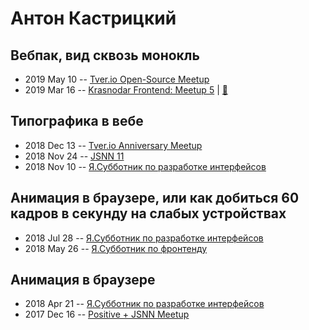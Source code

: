 # Антон Кастрицкий

## Вебпак, вид сквозь монокль
- 2019 May 10 -- [Tver.io Open-Source Meetup](https://youtu.be/qcj2bX4sB9E?list=PLiOxDlmyqigwsET23hypu15X7vTgxt00L)    
- 2019 Mar 16 -- [Krasnodar Frontend: Meetup 5](https://www.youtube.com/watch?v=6Q3DmKH-ehY)  | [:notebook:](https://yadi.sk/i/S2BUWNht_6zPPA)  
## Типографика в вебе
- 2018 Dec 13 -- [Tver.io Anniversary Meetup](https://www.youtube.com/watch?v=qlAV7OrdJtc)    
- 2018 Nov 24 -- [JSNN 11](https://www.youtube.com/watch?v=bOAWcPg-Miw)    
- 2018 Nov 10 -- [Я.Субботник по разработке интерфейсов](https://events.yandex.ru/lib/talks/6682/)    
## Анимация в браузере, или как добиться 60 кадров в секунду на слабых устройствах
- 2018 Jul 28 -- [Я.Субботник по разработке интерфейсов](https://events.yandex.ru/lib/talks/5925/)    
- 2018 May 26 -- [Я.Субботник по фронтенду](https://events.yandex.ru/lib/talks/5952/)    
## Анимация в браузере
- 2018 Apr 21 -- [Я.Субботник по разработке интерфейсов](https://events.yandex.ru/lib/talks/5738/)    
- 2017 Dec 16 -- [Positive + JSNN Meetup](https://www.youtube.com/watch?v=w0FiCUP9tD8)    
